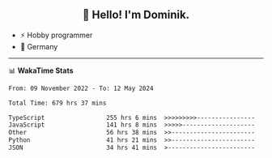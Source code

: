 <h2 align="center">👋 Hello! I'm Dominik.</h2>

- ⚡ Hobby programmer
- 📍 Germany

---
📊 **WakaTime Stats**
<!--START_SECTION:waka-->

```txt
From: 09 November 2022 - To: 12 May 2024

Total Time: 679 hrs 37 mins

TypeScript                 255 hrs 6 mins  >>>>>>>>>----------------   37.54 %
JavaScript                 141 hrs 8 mins  >>>>>--------------------   20.77 %
Other                      56 hrs 38 mins  >>-----------------------   08.33 %
Python                     41 hrs 21 mins  >>-----------------------   06.08 %
JSON                       34 hrs 41 mins  >------------------------   05.10 %
```

<!--END_SECTION:waka-->
